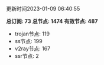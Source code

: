 更新时间2023-01-09 06:40:55

**总订阅: 73**
**总节点: 1474**
**有效节点: 487**
- trojan节点: 119
- ss节点: 199
- v2ray节点: 167
- ssr节点: 2
